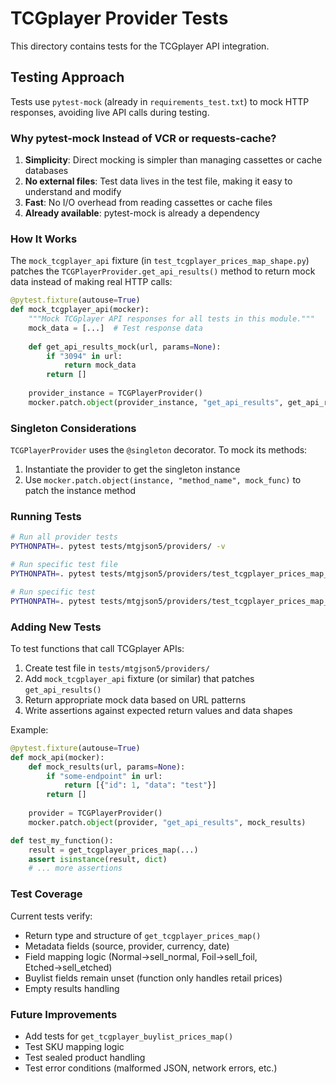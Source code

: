 # TCGplayer Provider Tests

This directory contains tests for the TCGplayer API integration.

## Testing Approach

Tests use `pytest-mock` (already in `requirements_test.txt`) to mock HTTP responses, avoiding live API calls during testing.

### Why pytest-mock Instead of VCR or requests-cache?

1. **Simplicity**: Direct mocking is simpler than managing cassettes or cache databases
2. **No external files**: Test data lives in the test file, making it easy to understand and modify
3. **Fast**: No I/O overhead from reading cassettes or cache files
4. **Already available**: pytest-mock is already a dependency

### How It Works

The `mock_tcgplayer_api` fixture (in `test_tcgplayer_prices_map_shape.py`) patches the `TCGPlayerProvider.get_api_results()` method to return mock data instead of making real HTTP calls:

```python
@pytest.fixture(autouse=True)
def mock_tcgplayer_api(mocker):
    """Mock TCGplayer API responses for all tests in this module."""
    mock_data = [...]  # Test response data
    
    def get_api_results_mock(url, params=None):
        if "3094" in url:
            return mock_data
        return []
    
    provider_instance = TCGPlayerProvider()
    mocker.patch.object(provider_instance, "get_api_results", get_api_results_mock)
```

### Singleton Considerations

`TCGPlayerProvider` uses the `@singleton` decorator. To mock its methods:
1. Instantiate the provider to get the singleton instance
2. Use `mocker.patch.object(instance, "method_name", mock_func)` to patch the instance method

### Running Tests

```bash
# Run all provider tests
PYTHONPATH=. pytest tests/mtgjson5/providers/ -v

# Run specific test file
PYTHONPATH=. pytest tests/mtgjson5/providers/test_tcgplayer_prices_map_shape.py -v

# Run specific test
PYTHONPATH=. pytest tests/mtgjson5/providers/test_tcgplayer_prices_map_shape.py::test_get_tcgplayer_prices_map_shape -v
```

### Adding New Tests

To test functions that call TCGplayer APIs:

1. Create test file in `tests/mtgjson5/providers/`
2. Add `mock_tcgplayer_api` fixture (or similar) that patches `get_api_results()`
3. Return appropriate mock data based on URL patterns
4. Write assertions against expected return values and data shapes

Example:

```python
@pytest.fixture(autouse=True)
def mock_api(mocker):
    def mock_results(url, params=None):
        if "some-endpoint" in url:
            return [{"id": 1, "data": "test"}]
        return []
    
    provider = TCGPlayerProvider()
    mocker.patch.object(provider, "get_api_results", mock_results)

def test_my_function():
    result = get_tcgplayer_prices_map(...)
    assert isinstance(result, dict)
    # ... more assertions
```

### Test Coverage

Current tests verify:
- Return type and structure of `get_tcgplayer_prices_map()`
- Metadata fields (source, provider, currency, date)
- Field mapping logic (Normal→sell_normal, Foil→sell_foil, Etched→sell_etched)
- Buylist fields remain unset (function only handles retail prices)
- Empty results handling

### Future Improvements

- Add tests for `get_tcgplayer_buylist_prices_map()`
- Test SKU mapping logic
- Test sealed product handling
- Test error conditions (malformed JSON, network errors, etc.)
